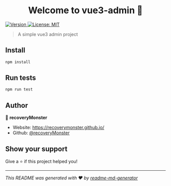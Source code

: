 <h1 align="center">Welcome to vue3-admin 👋</h1>
<p>
  <a href="https://www.npmjs.com/package/vue3-admin" target="_blank">
    <img alt="Version" src="https://img.shields.io/npm/v/vue3-admin.svg">
  </a>
  <a href="#" target="_blank">
    <img alt="License: MIT" src="https://img.shields.io/badge/License-MIT-yellow.svg" />
  </a>
</p>

> A simple vue3 admin project

## Install

```sh
npm install
```

## Run tests

```sh
npm run test
```

## Author

👤 **recoveryMonster**

* Website: https://recoverymonster.github.io/
* Github: [@recoveryMonster](https://github.com/recoveryMonster)

## Show your support

Give a ⭐️ if this project helped you!

***
_This README was generated with ❤️ by [readme-md-generator](https://github.com/kefranabg/readme-md-generator)_